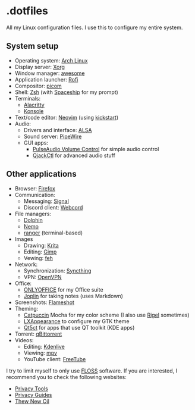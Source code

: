 # .dotfiles

All my Linux configuration files. I use this to configure my entire system.

## System setup

- Operating system: [Arch Linux](https://archlinux.org/)
- Display server: [Xorg](https://www.x.org/)
- Window manager: [awesome](https://awesomewm.org/)
- Application launcher: [Rofi](https://github.com/davatorium/rofi)
- Compositor: [picom](https://github.com/yshui/picom)
- Shell: [Zsh](https://www.zsh.org/) (with [Spaceship](https://spaceship-prompt.sh/) for my prompt)
- Terminals:
  - [Alacritty](https://alacritty.org)
  - [Konsole](https://konsole.kde.org/)
- Text/code editor: [Neovim](https://neovim.io/) (using [kickstart](https://github.com/nvim-lua/kickstart.nvim))
- Audio:
  - Drivers and interface: [ALSA](https://www.alsa-project.org/)
  - Sound server: [PipeWire](https://pipewire.org/)
  - GUI apps:
    - [PulseAudio Volume Control](https://freedesktop.org/software/pulseaudio/pavucontrol/) for simple audio control
    - [QjackCtl](https://qjackctl.sourceforge.io/) for advanced audio stuff

## Other applications

- Browser: [Firefox](https://www.mozilla.org/en-US/firefox/new/)
- Communication:
  - Messaging: [Signal](https://www.signal.org/)
  - Discord client: [Webcord](https://github.com/SpacingBat3/WebCord)
- File managers:
  - [Dolphin](https://apps.kde.org/dolphin/)
  - [Nemo](https://github.com/linuxmint/nemo)
  - [ranger](https://github.com/ranger/ranger) (terminal-based)
- Images
  - Drawing: [Krita](https://krita.org/)
  - Editing: [Gimp](https://www.gimp.org/)
  - Vewing: [feh](https://feh.finalrewind.org/)
- Network:
  - Synchronization: [Syncthing](https://syncthing.net/)
  - VPN: [OpenVPN](https://openvpn.net/)
- Office:
  - [ONLYOFFICE](https://www.onlyoffice.com/) for my Office suite 
  - [Joplin](https://joplinapp.org/) for taking notes (uses Markdown)
- Screenshots: [Flameshot](https://flameshot.org/)
- Theming:
  - [Catpuccin](https://github.com/catppuccin/catppuccin) Mocha for my color scheme (I also use [Rigel](https://github.com/Rigellute/rigel) sometimes)
  - [LXAppearance](https://github.com/lxde/lxappearance) to configure my GTK theme
  - [Qt5ct](https://github.com/desktop-app/qt5ct) for apps that use QT toolkit (KDE apps)
- Torrent: [qBittorrent](https://www.qbittorrent.org/)
- Videos:
  - Editing: [Kdenlive](https://kdenlive.org/en/)
  - Viewing: [mpv](https://mpv.io/)
  - YouTube client: [FreeTube](https://freetubeapp.io/)

I try to limit myself to only use [FLOSS](https://wikipedia.org/wiki/Free_and_open-source_software) software. If you are interested, I recommend you to check the following websites:
- [Privacy Tools](https://www.privacytools.io/)
- [Privacy Guides](https://www.privacyguides.org/)
- [Thew New Oil](https://thenewoil.org/)
